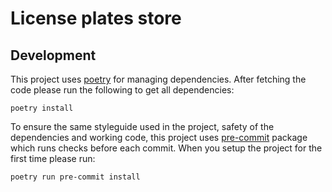 # License plates store

## Development
This project uses [poetry](https://python-poetry.org/) for managing dependencies. After fetching the code please run
the following to get all dependencies:
```commandline
poetry install
```
To ensure the same styleguide used in the project, safety of the dependencies and working code, this project uses
[pre-commit](https://pre-commit.com/) package which runs checks before each commit. When you setup the project for
the first time please run:
```commandline
poetry run pre-commit install
```
